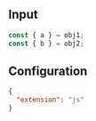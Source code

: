 
## Input
```javascript input
const { a } = obj1;
const { b } = obj2;
```

## Configuration
```json configuration
{
  "extension": "js"
}
```
